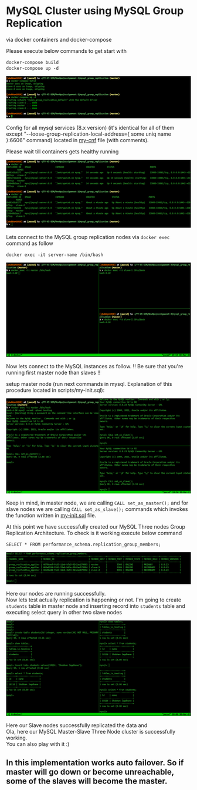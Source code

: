 # MySQL Cluster using MySQL Group Replication

via docker containers and docker-compose

Please execute below commands to get start with

    docker-compose build
    docker-compose up -d

![](./images/startup.png)

Config for all mysql services (8.x version) (it's identical for all of them except "--loose-group-replication-local-address={ some uniq name }:6606" command)
located in [my-cnf](./configs/my-cnf) file (with comments).

Please wait till containers gets healthy running


![](./images/ps.png)

Lets connect to the MySQL group replication nodes via `docker exec` command as follow
```
docker exec -it server-name /bin/bash
```



![](./images/shells.png)

Now lets connect to the MySQL instances as follow.
!! Be sure that you're running first master node than slaves !!

setup master node (run next commands in mysql. Explanation of this procedure located in scripts/my-init.sql):

![](./images/connect.png)

Keep in mind, 
in master node, we are calling `CALL set_as_master();` and for slave nodes we are calling `CALL set_as_slave();` commands which invokes the function written in [my-init.sql](./scripts/my-init.sql) file.

At this point we have successfully created our MySQL Three nodes Group Replication Architecture.
To check is it working execute below command

    SELECT * FROM performance_schema.replication_group_members;

![](./images/group_replication.png)

Here our nodes are running successfully. <br />
Now lets test actually replication is happening or not.
I'm going to create `students` table in master node and inserting record into `students` table and executing select query in other two slave nodes

![](./images/select_query.png)

Here our Slave nodes successfully replicated the data and <br />
Ola, here our MySQL Master-Slave Three Node cluster is successfully working. <br />
You can also play with it :)

## In this implementation works auto failover. So if master will go down or become unreachable, some of the slaves will become the master.
